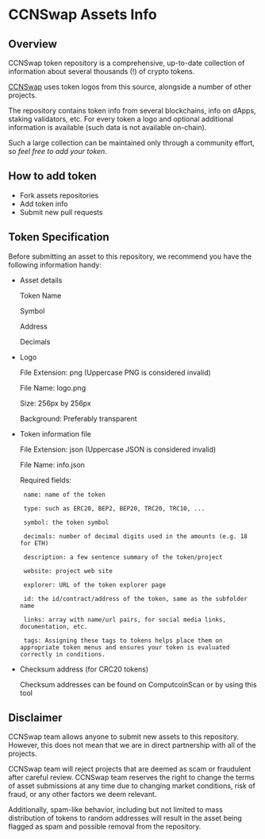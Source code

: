 # CCNSwap Assets Info

## Overview

CCNSwap token repository is a comprehensive, up-to-date collection of information about several thousands (!) of crypto tokens.

[CCNSwap](https://ccnswap.org) uses token logos from this source, alongside a number of other projects.

The repository contains token info from several blockchains, info on dApps, staking validators, etc.
For every token a logo and optional additional information is available (such data is not available on-chain).

Such a large collection can be maintained only through a community effort, so _feel free to add your token_.

## How to add token

 - Fork assets repositories
 - Add token info
 - Submit new pull requests

## Token Specification

Before submitting an asset to this repository, we recommend you have the following information handy:
 
 - Asset details
    
    Token Name
    
    Symbol
    
    Address
    
    Decimals
 
 - Logo
 
    File Extension: png (Uppercase PNG is considered invalid)

    File Name: logo.png

    Size: 256px by 256px

    Background: Preferably transparent
    
 - Token information file

    File Extension: json (Uppercase JSON is considered invalid)
  
    File Name: info.json
  
    Required fields:
  
        name: name of the token

        type: such as ERC20, BEP2, BEP20, TRC20, TRC10, ...

        symbol: the token symbol
        
        decimals: number of decimal digits used in the amounts (e.g. 18 for ETH)
        
        description: a few sentence summary of the token/project
        
        website: project web site
        
        explorer: URL of the token explorer page
        
        id: the id/contract/address of the token, same as the subfolder name
        
        links: array with name/url pairs, for social media links, documentation, etc.
        
        tags: Assigning these tags to tokens helps place them on appropriate token menus and ensures your token is evaluated correctly in conditions.
 
 - Checksum address (for CRC20 tokens)
 
     Checksum addresses can be found on ComputcoinScan or by using this tool

## Disclaimer

CCNSwap team allows anyone to submit new assets to this repository. However, this does not mean that we are in direct partnership with all of the projects.

CCNSwap team will reject projects that are deemed as scam or fraudulent after careful review.
CCNSwap team reserves the right to change the terms of asset submissions at any time due to changing market conditions, risk of fraud, or any other factors we deem relevant.

Additionally, spam-like behavior, including but not limited to mass distribution of tokens to random addresses will result in the asset being flagged as spam and possible removal from the repository.
